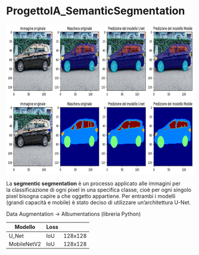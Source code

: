 # ProgettoIA_SemanticSegmentation

<p align="center">
  <img src="https://github.com/Mauro97P/ProgettoIA_SemanticSegmentation/blob/main/8-50_con_background.png" style="height: 200px;>
</p>


<p align="center">
<img src="https://github.com/Mauro97P/ProgettoIA_SemanticSegmentation/blob/main/8-50_solo_maschere.png" style="height: 200px;">
</p>


La **segmentic segmentation** è un processo applicato alle immagini per la classificazione di ogni pixel in una specifica classe, cioè per ogni singolo pixel bisogna capire a che oggetto appartiene. 
Per entrambi i modelli (grandi capacità e mobile) è stato deciso di utilizzare un’architettura U-Net.

Data Augmentation -> Albumentations (libreria Python)


| Modello        | Loss     |      |
| ----------- | ----------- | ----------- | 
| U_Net      | IoU       | 128x128  |
| MobileNetV2      | IoU     | 128x128  |


